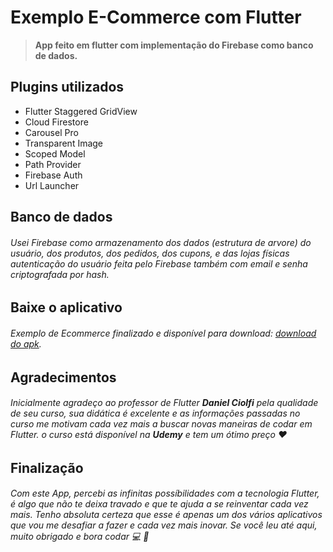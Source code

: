 # Exemplo E-Commerce com Flutter

> **App feito em flutter com implementação do Firebase como banco de dados.**

## Plugins utilizados

- Flutter Staggered GridView
- Cloud Firestore
- Carousel Pro
- Transparent Image
- Scoped Model
- Path Provider
- Firebase Auth
- Url Launcher

## Banco de dados

###### Usei Firebase como armazenamento dos dados (estrutura de arvore) do usuário, dos produtos, dos pedidos, dos cupons, e das lojas físicas autenticação do usuário feita pelo Firebase também com email e senha criptografada por hash.

## Baixe o aplicativo

###### Exemplo de Ecommerce finalizado e disponível para download: [download do apk](https://gitlab.com/LuisEduardoEdu/loja_flutter/raw/master/ExemploEcommerce.apk).

## Agradecimentos

###### Inicialmente agradeço ao professor de Flutter **Daniel Ciolfi** pela qualidade de seu curso, sua didática é excelente e as informações passadas no curso me motivam cada vez mais a buscar novas maneiras de _codar_ em Flutter. o curso está disponível na **Udemy** e tem um ótimo preço :heart:

## Finalização
###### Com este App, percebi as infinitas possíbilidades com a tecnologia Flutter, é algo que não te deixa travado e que te ajuda a se reinventar cada vez mais. Tenho absoluta certeza que esse é apenas um dos vários aplicativos que vou me desafiar a fazer e cada vez mais inovar. Se você leu até aqui, muito obrigado e bora _codar_ :computer: :iphone: 

